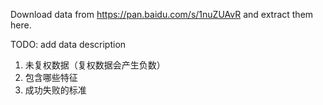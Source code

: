 Download data from https://pan.baidu.com/s/1nuZUAvR and extract them here.

TODO: add data description

1. 未复权数据（复权数据会产生负数）
2. 包含哪些特征
3. 成功失败的标准